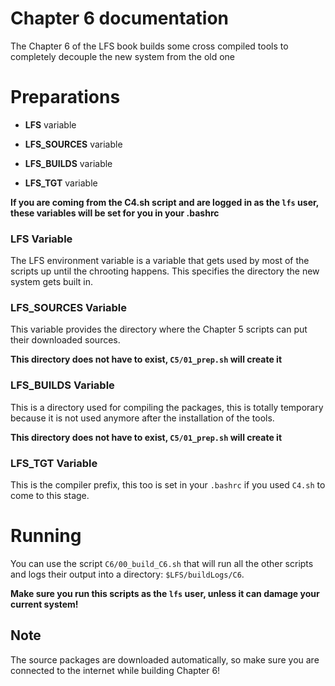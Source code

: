 # Chapter 6 documentation

The Chapter 6 of the LFS book builds some cross compiled tools to completely decouple the new system from the old one

# Preparations

- **LFS** variable

- **LFS_SOURCES** variable

- **LFS_BUILDS** variable

- **LFS_TGT** variable

**If you are coming from the C4.sh script and are logged in as the `lfs` user, these variables will be set for you in your .bashrc**

### LFS Variable

The LFS environment variable is a variable that gets used by most of the scripts up until the chrooting happens. This specifies the directory the new system gets built in.

### LFS_SOURCES Variable

This variable provides the directory where the Chapter 5 scripts can put their downloaded sources.

**This directory does not have to exist, `C5/01_prep.sh` will create it**

### LFS_BUILDS Variable

This is a directory used for compiling the packages, this is totally temporary because it is not used anymore after the installation of the tools.

**This directory does not have to exist, `C5/01_prep.sh` will create it**

### LFS_TGT Variable

This is the compiler prefix, this too is set in your `.bashrc` if you used `C4.sh` to come to this stage.

# Running

You can use the script `C6/00_build_C6.sh` that will run all the other scripts and logs their output into a directory: `$LFS/buildLogs/C6`.

**Make sure you run this scripts as the `lfs` user, unless it can damage your current system!**

## Note

The source packages are downloaded automatically, so make sure you are connected to the internet while building Chapter 6!
